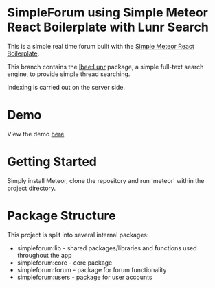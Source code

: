# SimpleForum using Simple Meteor React Boilerplate with Lunr Search

This is a simple real time forum built with the [Simple Meteor React Boilerplate](https://github.com/KamChanLiu/Simple-Meteor-React-Boilerplate).

This branch contains the [lbee:Lunr](https://atmospherejs.com/lbee/lunr) package, a simple full-text search engine, to provide simple thread searching.

Indexing is carried out on the server side.

# Demo
View the demo [here](http://simpleforum.meteor.com/).

# Getting Started

Simply install Meteor, clone the repository and run 'meteor' within the project directory.

# Package Structure

This project is split into several internal packages:
- simpleforum:lib - shared packages/libraries and functions used throughout the app
- simpleforum:core - core package
- simpleforum:forum - package for forum functionality
- simpleforum:users - package for user accounts
